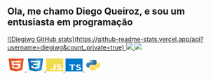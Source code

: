 ## Ola, me chamo Diego Queiroz, e sou um entusiasta em programação

<div >
  <a href="https://github.com/Diegiwg">
  ![Diegiwg GitHub stats](https://github-readme-stats.vercel.app/api?username=diegiwg&count_private=true)
  <img height="140em" src="https://github-readme-stats.vercel.app/api?username=diegiwg&show_icons=true&theme=dracula&include_all_commits=true&count_private=true"/>
  <img height="140em" src="https://github-readme-stats.vercel.app/api/top-langs/?username=diegiwg&layout=compact&langs_count=7&theme=dracula"/>
</div>
    <br />
<div style="display: inline_block">
    <img alt="HTML" height="30" width="40" src="https://raw.githubusercontent.com/devicons/devicon/master/icons/html5/html5-original.svg">
    <img alt="CSS" height="30" width="40" src="https://raw.githubusercontent.com/devicons/devicon/master/icons/css3/css3-original.svg">
    <img alt="Js" height="30" width="40" src="https://raw.githubusercontent.com/devicons/devicon/master/icons/javascript/javascript-plain.svg">
    <img alt="Ts" height="30" width="40" src="https://raw.githubusercontent.com/devicons/devicon/master/icons/typescript/typescript-plain.svg">
    <img alt="Python" height="30" width="40" src="https://raw.githubusercontent.com/devicons/devicon/master/icons/python/python-original.svg">
</div>

